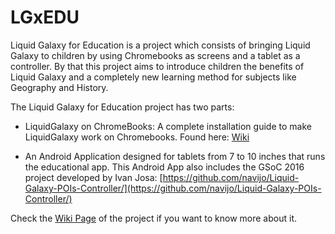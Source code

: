 # LGxEDU


Liquid Galaxy for Education is a project which consists of bringing Liquid Galaxy to children by using Chromebooks as screens and a tablet as a controller. By that this project aims to introduce children the benefits of Liquid Galaxy and a completely new learning method for subjects like Geography and History.

The Liquid Galaxy for Education project has two parts:

- LiquidGalaxy on ChromeBooks: A complete installation guide to make LiquidGalaxy work on Chromebooks. Found here: [Wiki](https://github.com/ivancolomer/LGxEDU/wiki/LiquidGalaxy-on-ChromeBooks-Installation)

- An Android Application designed for tablets from 7 to 10 inches that runs the educational app. This Android App also includes the GSoC 2016 project developed by Ivan Josa: [https://github.com/navijo/Liquid-Galaxy-POIs-Controller/](https://github.com/navijo/Liquid-Galaxy-POIs-Controller/)

Check the [Wiki Page](https://github.com/ivancolomer/LGxEDU/wiki) of the project if you want to know more about it.
